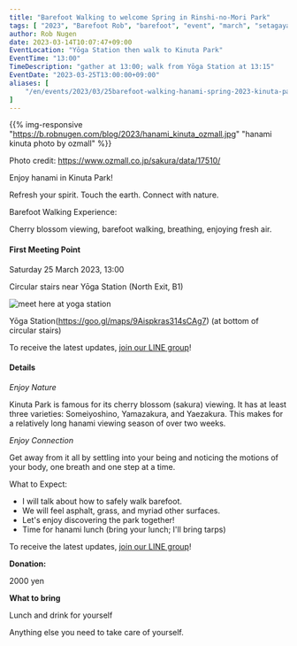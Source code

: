 ```yaml
---
title: "Barefoot Walking to welcome Spring in Rinshi-no-Mori Park"
tags: [ "2023", "Barefoot Rob", "barefoot", "event", "march", "setagaya", "kinuta", "sakura", "spring", "walk", "はだし", "砧公園", "桜", "裸足のロブ" ]
author: Rob Nugen
date: 2023-03-14T10:07:47+09:00
EventLocation: "Yōga Station then walk to Kinuta Park"
EventTime: "13:00"
TimeDescription: "gather at 13:00; walk from Yōga Station at 13:15"
EventDate: "2023-03-25T13:00:00+09:00"
aliases: [
    "/en/events/2023/03/25barefoot-walking-hanami-spring-2023-kinuta-park",
]
---
```


{{% img-responsive "https://b.robnugen.com/blog/2023/hanami_kinuta_ozmall.jpg" "hanami kinuta photo by ozmall" %}}

<div class="note">Photo credit: <a href="https://www.ozmall.co.jp/sakura/data/17510/">https://www.ozmall.co.jp/sakura/data/17510/</a></div>

Enjoy hanami in Kinuta Park!

Refresh your spirit. Touch the earth. Connect with nature.

Barefoot Walking Experience:

Cherry blossom viewing, barefoot walking, breathing, enjoying fresh air.

#### First Meeting Point

Saturday 25 March 2023, 13:00

Circular stairs near Yōga Station (North Exit, B1)

<img
src="https://b.robnugen.com/blog/2023/walk_and_talk/meet_here_at_yoga_station.jpg"
alt="meet here at yoga station"
class="title" />

Yōga Station(https://goo.gl/maps/9Aispkras314sCAg7) (at bottom of circular stairs)

To receive the latest updates, [join our LINE group](/contact/)!

#### Details

*Enjoy Nature*

Kinuta Park is famous for its cherry blossom (sakura) viewing.
It has at least three varieties:
Someiyoshino, Yamazakura, and Yaezakura.
This makes for a relatively long hanami viewing season of over two weeks.

*Enjoy Connection*

Get away from it all by settling into your being and noticing the
motions of your body, one breath and one step at a time.

What to Expect:

* I will talk about how to safely walk barefoot.
* We will feel asphalt, grass, and myriad other surfaces.
* Let's enjoy discovering the park together!
* Time for hanami lunch (bring your lunch; I'll bring tarps)

To receive the latest updates, [join our LINE group](/contact/)!

**Donation:**

2000 yen

**What to bring**

Lunch and drink for yourself

Anything else you need to take care of yourself.
